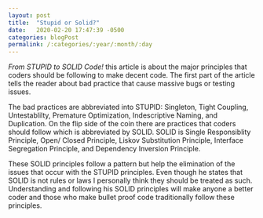 ```yaml
---
layout: post
title:  "Stupid or Solid?"
date:   2020-02-20 17:47:39 -0500
categories: blogPost
permalink: /:categories/:year/:month/:day
---
```


*From STUPID to SOLID Code!* this article is about the major principles that coders should be following to make decent code. The first part of the article tells the reader about bad practice that cause massive bugs or testing issues.

The bad practices are abbreviated into STUPID: Singleton, Tight Coupling, Untestablilty, Premature Optimization, Indescriptive Naming, and Duplication. On the flip side of the coin there are practices that coders should follow which is abbreviated by SOLID. SOLID is Single Responsiblity Principle, Open/ Closed Principle, Liskov Substitution Principle, Interface Segregation Principle, and Dependency Inversion Principle.

These SOLID principles follow a pattern but help the elimination of the issues that occur with the STUPID principles. Even though he states that SOLID is not rules or laws I personally think they should be treated as such. Understanding and following his SOLID principles will make anyone a better coder and those who make bullet proof code traditionally follow these principles. 
